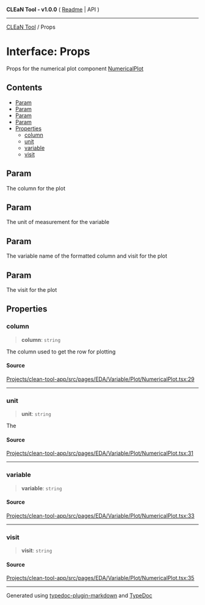**CLEaN Tool - v1.0.0** ( [Readme](../README.md) \| API )

***

[CLEaN Tool](../exports.md) / Props

# Interface: Props

Props for the numerical plot component [NumericalPlot](../functions/NumericalPlot.md)

## Contents

- [Param](Props.md#param)
- [Param](Props.md#param-1)
- [Param](Props.md#param-2)
- [Param](Props.md#param-3)
- [Properties](Props.md#properties)
  - [column](Props.md#column)
  - [unit](Props.md#unit)
  - [variable](Props.md#variable)
  - [visit](Props.md#visit)

## Param

The column for the plot

## Param

The unit of measurement for the variable

## Param

The variable name of the formatted column and visit for the plot

## Param

The visit for the plot

## Properties

### column

> **column**: `string`

The column used to get the row for plotting

#### Source

[Projects/clean-tool-app/src/pages/EDA/Variable/Plot/NumericalPlot.tsx:29](https://github.com/yuckyh/clean-tool-app/)

***

### unit

> **unit**: `string`

The

#### Source

[Projects/clean-tool-app/src/pages/EDA/Variable/Plot/NumericalPlot.tsx:31](https://github.com/yuckyh/clean-tool-app/)

***

### variable

> **variable**: `string`

#### Source

[Projects/clean-tool-app/src/pages/EDA/Variable/Plot/NumericalPlot.tsx:33](https://github.com/yuckyh/clean-tool-app/)

***

### visit

> **visit**: `string`

#### Source

[Projects/clean-tool-app/src/pages/EDA/Variable/Plot/NumericalPlot.tsx:35](https://github.com/yuckyh/clean-tool-app/)

***

Generated using [typedoc-plugin-markdown](https://www.npmjs.com/package/typedoc-plugin-markdown) and [TypeDoc](https://typedoc.org/)
